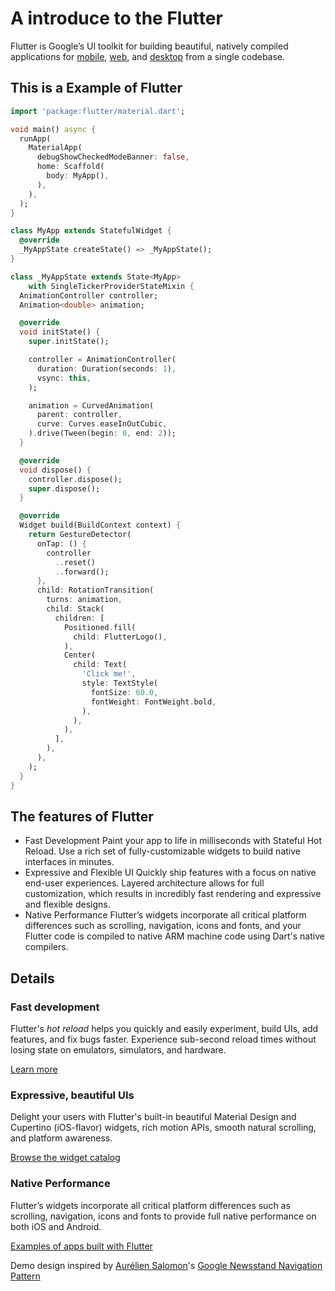 # A introduce to the Flutter

Flutter is Google’s UI toolkit for building beautiful, natively compiled applications for [mobile](https://flutter.dev/docs), [web](https://flutter.dev/web), and [desktop](https://flutter.dev/desktop) from a single codebase.

## This is a  Example of Flutter	

```dart
import 'package:flutter/material.dart';

void main() async {
  runApp(
    MaterialApp(
      debugShowCheckedModeBanner: false,
      home: Scaffold(
        body: MyApp(),
      ),
    ),
  );
}

class MyApp extends StatefulWidget {
  @override
  _MyAppState createState() => _MyAppState();
}

class _MyAppState extends State<MyApp>
    with SingleTickerProviderStateMixin {
  AnimationController controller;
  Animation<double> animation;

  @override
  void initState() {
    super.initState();

    controller = AnimationController(
      duration: Duration(seconds: 1),
      vsync: this,
    );

    animation = CurvedAnimation(
      parent: controller,
      curve: Curves.easeInOutCubic,
    ).drive(Tween(begin: 0, end: 2));
  }

  @override
  void dispose() {
    controller.dispose();
    super.dispose();
  }

  @override
  Widget build(BuildContext context) {
    return GestureDetector(
      onTap: () {
        controller
          ..reset()
          ..forward();
      },
      child: RotationTransition(
        turns: animation,
        child: Stack(
          children: [
            Positioned.fill(
              child: FlutterLogo(),
            ),
            Center(
              child: Text(
                'Click me!',
                style: TextStyle(
                  fontSize: 60.0,
                  fontWeight: FontWeight.bold,
                ),
              ),
            ),
          ],
        ),
      ),
    );
  }
}
```



## The features of Flutter

*   Fast Development
    Paint your app to life in milliseconds with Stateful Hot Reload. Use a rich set of fully-customizable widgets to build native interfaces in minutes.
*   Expressive and Flexible UI
    Quickly ship features with a focus on native end-user experiences. Layered architecture allows for full customization, which results in incredibly fast rendering and expressive and flexible designs.
*   Native Performance
    Flutter’s widgets incorporate all critical platform differences such as scrolling, navigation, icons and fonts, and your Flutter code is compiled to native ARM machine code using Dart's native compilers.



## Details

### Fast development

Flutter's *hot reload* helps you quickly and easily experiment, build UIs, add features, and fix bugs faster. Experience sub-second reload times without losing state on emulators, simulators, and hardware.

[Learn more](https://flutter.dev/docs/development/tools/hot-reload)


### Expressive, beautiful UIs

Delight your users with Flutter's built-in beautiful Material Design and Cupertino (iOS-flavor) widgets, rich motion APIs, smooth natural scrolling, and platform awareness.

[Browse the widget catalog](https://flutter.dev/docs/development/ui/widgets/catalog)

### Native Performance

Flutter’s widgets incorporate all critical platform differences such as scrolling, navigation, icons and fonts to provide full native performance on both iOS and Android.

[Examples of apps built with Flutter](https://flutter.dev/showcase)

Demo design inspired by [Aurélien Salomon](https://dribbble.com/aureliensalomon)'s [Google Newsstand Navigation Pattern](https://dribbble.com/shots/2940231-Google-Newsstand-Navigation-Pattern)